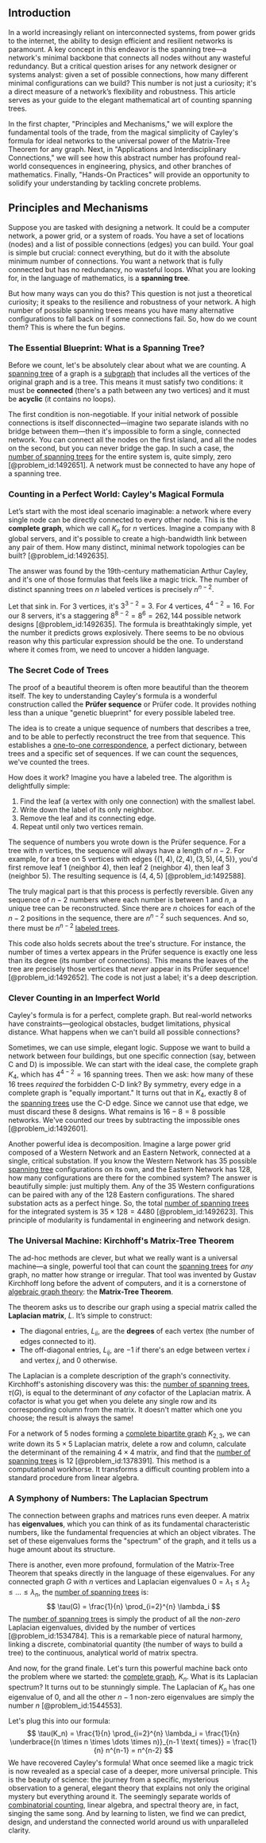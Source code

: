 ## Introduction
In a world increasingly reliant on interconnected systems, from power grids to the internet, the ability to design efficient and resilient networks is paramount. A key concept in this endeavor is the spanning tree—a network's minimal backbone that connects all nodes without any wasteful redundancy. But a critical question arises for any network designer or systems analyst: given a set of possible connections, how many different minimal configurations can we build? This number is not just a curiosity; it's a direct measure of a network’s flexibility and robustness. This article serves as your guide to the elegant mathematical art of counting spanning trees.

In the first chapter, "Principles and Mechanisms," we will explore the fundamental tools of the trade, from the magical simplicity of Cayley's formula for ideal networks to the universal power of the Matrix-Tree Theorem for any graph. Next, in "Applications and Interdisciplinary Connections," we will see how this abstract number has profound real-world consequences in engineering, physics, and other branches of mathematics. Finally, "Hands-On Practices" will provide an opportunity to solidify your understanding by tackling concrete problems.

## Principles and Mechanisms

Suppose you are tasked with designing a network. It could be a computer network, a power grid, or a system of roads. You have a set of locations (nodes) and a list of possible connections (edges) you can build. Your goal is simple but crucial: connect everything, but do it with the absolute minimum number of connections. You want a network that is fully connected but has no redundancy, no wasteful loops. What you are looking for, in the language of mathematics, is a **spanning tree**.

But how many ways can you do this? This question is not just a theoretical curiosity; it speaks to the resilience and robustness of your network. A high number of possible spanning trees means you have many alternative configurations to fall back on if some connections fail. So, how do we count them? This is where the fun begins.

### The Essential Blueprint: What is a Spanning Tree?

Before we count, let's be absolutely clear about what we are counting. A [spanning tree](@article_id:262111) of a graph is a [subgraph](@article_id:272848) that includes all the vertices of the original graph and is a tree. This means it must satisfy two conditions: it must be **connected** (there's a path between any two vertices) and it must be **acyclic** (it contains no loops).

The first condition is non-negotiable. If your initial network of possible connections is itself disconnected—imagine two separate islands with no bridge between them—then it's impossible to form a single, connected network. You can connect all the nodes on the first island, and all the nodes on the second, but you can never bridge the gap. In such a case, the [number of spanning trees](@article_id:265224) for the entire system is, quite simply, zero [@problem_id:1492651]. A network must be connected to have any hope of a spanning tree.

### Counting in a Perfect World: Cayley's Magical Formula

Let’s start with the most ideal scenario imaginable: a network where every single node can be directly connected to every other node. This is the **complete graph**, which we call $K_n$ for $n$ vertices. Imagine a company with 8 global servers, and it's possible to create a high-bandwidth link between any pair of them. How many distinct, minimal network topologies can be built? [@problem_id:1492635].

The answer was found by the 19th-century mathematician Arthur Cayley, and it's one of those formulas that feels like a magic trick. The number of distinct spanning trees on $n$ labeled vertices is precisely $n^{n-2}$.

Let that sink in. For 3 vertices, it's $3^{3-2} = 3$. For 4 vertices, $4^{4-2} = 16$. For our 8 servers, it's a staggering $8^{8-2} = 8^6 = 262,144$ possible network designs [@problem_id:1492635]. The formula is breathtakingly simple, yet the number it predicts grows explosively. There seems to be no obvious reason why this particular expression should be the one. To understand where it comes from, we need to uncover a hidden language.

### The Secret Code of Trees

The proof of a beautiful theorem is often more beautiful than the theorem itself. The key to understanding Cayley's formula is a wonderful construction called the **Prüfer sequence** or Prüfer code. It provides nothing less than a unique "genetic blueprint" for every possible labeled tree.

The idea is to create a unique sequence of numbers that describes a tree, and to be able to perfectly reconstruct the tree from that sequence. This establishes a [one-to-one correspondence](@article_id:143441), a perfect dictionary, between trees and a specific set of sequences. If we can count the sequences, we've counted the trees.

How does it work? Imagine you have a labeled tree. The algorithm is delightfully simple:
1. Find the leaf (a vertex with only one connection) with the smallest label.
2. Write down the label of its only neighbor.
3. Remove the leaf and its connecting edge.
4. Repeat until only two vertices remain.

The sequence of numbers you wrote down is the Prüfer sequence. For a tree with $n$ vertices, the sequence will always have a length of $n-2$. For example, for a tree on 5 vertices with edges $\{(1, 4), (2, 4), (3, 5), (4, 5)\}$, you'd first remove leaf 1 (neighbor 4), then leaf 2 (neighbor 4), then leaf 3 (neighbor 5). The resulting sequence is $(4, 4, 5)$ [@problem_id:1492588].

The truly magical part is that this process is perfectly reversible. Given any sequence of $n-2$ numbers where each number is between 1 and $n$, a unique tree can be reconstructed. Since there are $n$ choices for each of the $n-2$ positions in the sequence, there are $n^{n-2}$ such sequences. And so, there must be $n^{n-2}$ [labeled trees](@article_id:274145).

This code also holds secrets about the tree's structure. For instance, the number of times a vertex appears in the Prüfer sequence is exactly one less than its degree (its number of connections). This means the leaves of the tree are precisely those vertices that *never* appear in its Prüfer sequence! [@problem_id:1492652]. The code is not just a label; it's a deep description.

### Clever Counting in an Imperfect World

Cayley's formula is for a perfect, complete graph. But real-world networks have constraints—geological obstacles, budget limitations, physical distance. What happens when we can't build all possible connections?

Sometimes, we can use simple, elegant logic. Suppose we want to build a network between four buildings, but one specific connection (say, between C and D) is impossible. We can start with the ideal case, the complete graph $K_4$, which has $4^{4-2} = 16$ spanning trees. Then we ask: how many of these 16 trees *required* the forbidden C-D link? By symmetry, every edge in a complete graph is "equally important." It turns out that in $K_4$, exactly 8 of the [spanning trees](@article_id:260785) use the C-D edge. Since we cannot use that edge, we must discard these 8 designs. What remains is $16 - 8 = 8$ possible networks. We've counted our trees by subtracting the impossible ones [@problem_id:1492601].

Another powerful idea is decomposition. Imagine a large power grid composed of a Western Network and an Eastern Network, connected at a single, critical substation. If you know the Western Network has 35 possible [spanning tree](@article_id:262111) configurations on its own, and the Eastern Network has 128, how many configurations are there for the combined system? The answer is beautifully simple: just multiply them. Any of the 35 Western configurations can be paired with any of the 128 Eastern configurations. The shared substation acts as a perfect hinge. So, the total [number of spanning trees](@article_id:265224) for the integrated system is $35 \times 128 = 4480$ [@problem_id:1492623]. This principle of modularity is fundamental in engineering and network design.

### The Universal Machine: Kirchhoff's Matrix-Tree Theorem

The ad-hoc methods are clever, but what we really want is a universal machine—a single, powerful tool that can count the [spanning trees](@article_id:260785) for *any* graph, no matter how strange or irregular. That tool was invented by Gustav Kirchhoff long before the advent of computers, and it is a cornerstone of [algebraic graph theory](@article_id:273844): the **Matrix-Tree Theorem**.

The theorem asks us to describe our graph using a special matrix called the **Laplacian matrix**, $L$. It’s simple to construct:
-   The diagonal entries, $L_{ii}$, are the **degrees** of each vertex (the number of edges connected to it).
-   The off-diagonal entries, $L_{ij}$, are $-1$ if there's an edge between vertex $i$ and vertex $j$, and $0$ otherwise.

The Laplacian is a complete description of the graph's connectivity. Kirchhoff's astonishing discovery was this: the [number of spanning trees](@article_id:265224), $\tau(G)$, is equal to the determinant of *any* cofactor of the Laplacian matrix. A cofactor is what you get when you delete any single row and its corresponding column from the matrix. It doesn't matter which one you choose; the result is always the same!

For a network of 5 nodes forming a [complete bipartite graph](@article_id:275735) $K_{2,3}$, we can write down its $5 \times 5$ Laplacian matrix, delete a row and column, calculate the determinant of the remaining $4 \times 4$ matrix, and find that the [number of spanning trees](@article_id:265224) is 12 [@problem_id:1378391]. This method is a computational workhorse. It transforms a difficult counting problem into a standard procedure from linear algebra.

### A Symphony of Numbers: The Laplacian Spectrum

The connection between graphs and matrices runs even deeper. A matrix has **eigenvalues**, which you can think of as its fundamental characteristic numbers, like the fundamental frequencies at which an object vibrates. The set of these eigenvalues forms the "spectrum" of the graph, and it tells us a huge amount about its structure.

There is another, even more profound, formulation of the Matrix-Tree Theorem that speaks directly in the language of these eigenvalues. For any connected graph $G$ with $n$ vertices and Laplacian eigenvalues $0 = \lambda_1 \leq \lambda_2 \leq \dots \leq \lambda_n$, the [number of spanning trees](@article_id:265224) is:
$$ \tau(G) = \frac{1}{n} \prod_{i=2}^{n} \lambda_i $$
The [number of spanning trees](@article_id:265224) is simply the product of all the *non-zero* Laplacian eigenvalues, divided by the number of vertices [@problem_id:1534784]. This is a remarkable piece of natural harmony, linking a discrete, combinatorial quantity (the number of ways to build a tree) to the continuous, analytical world of matrix spectra.

And now, for the grand finale. Let's turn this powerful machine back onto the problem where we started: the [complete graph](@article_id:260482), $K_n$. What is its Laplacian spectrum? It turns out to be stunningly simple. The Laplacian of $K_n$ has one eigenvalue of $0$, and all the other $n-1$ non-zero eigenvalues are simply the number $n$ [@problem_id:1544553].

Let's plug this into our formula:
$$ \tau(K_n) = \frac{1}{n} \prod_{i=2}^{n} \lambda_i = \frac{1}{n} \underbrace{(n \times n \times \dots \times n)}_{n-1 \text{ times}} = \frac{1}{n} n^{n-1} = n^{n-2} $$
We have recovered Cayley's formula! What once seemed like a magic trick is now revealed as a special case of a deeper, more universal principle. This is the beauty of science: the journey from a specific, mysterious observation to a general, elegant theory that explains not only the original mystery but everything around it. The seemingly separate worlds of [combinatorial counting](@article_id:140592), linear algebra, and spectral theory are, in fact, singing the same song. And by learning to listen, we find we can predict, design, and understand the connected world around us with unparalleled clarity.